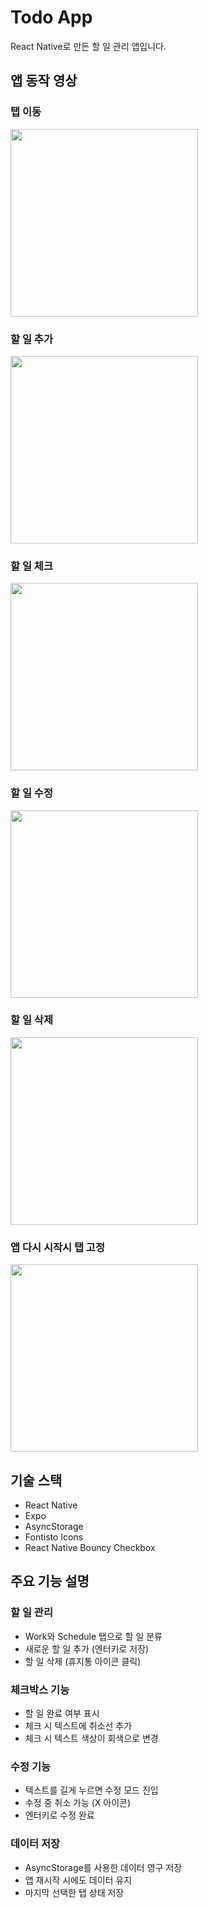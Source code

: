 # Todo App

React Native로 만든 할 일 관리 앱입니다.

## 앱 동작 영상

### 탭 이동
<img src="assets/movingtab.gif" width="300" />

### 할 일 추가
<img src="assets/makingcontent.gif" width="300" />

### 할 일 체크
<img src="assets/checkcontent.gif" width="300" />

### 할 일 수정
<img src="assets/modifycontent.gif" width="300" />

### 할 일 삭제
<img src="assets/deletecontent.gif" width="300" />

### 앱 다시 시작시 탭 고정
<img src="assets/position.gif" width="300" />

## 기술 스택

- React Native
- Expo
- AsyncStorage
- Fontisto Icons
- React Native Bouncy Checkbox

## 주요 기능 설명

### 할 일 관리
- Work와 Schedule 탭으로 할 일 분류
- 새로운 할 일 추가 (엔터키로 저장)
- 할 일 삭제 (휴지통 아이콘 클릭)

### 체크박스 기능
- 할 일 완료 여부 표시
- 체크 시 텍스트에 취소선 추가
- 체크 시 텍스트 색상이 회색으로 변경

### 수정 기능
- 텍스트를 길게 누르면 수정 모드 진입
- 수정 중 취소 가능 (X 아이콘)
- 엔터키로 수정 완료

### 데이터 저장
- AsyncStorage를 사용한 데이터 영구 저장
- 앱 재시작 시에도 데이터 유지
- 마지막 선택한 탭 상태 저장 